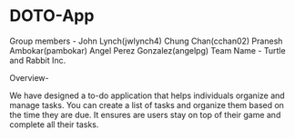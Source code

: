 # DOTO-App
Group members - John Lynch(jwlynch4) Chung Chan(cchan02) Pranesh Ambokar(pambokar) Angel Perez Gonzalez(angelpg)
Team Name - Turtle and Rabbit Inc.

Overview-

We have designed a to-do application that helps individuals organize and manage tasks. You can create a list of tasks and organize them based on the time they are due. It ensures are users stay on top of their game and complete all their tasks. 

